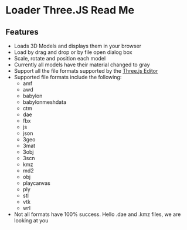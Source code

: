 Loader Three.JS Read Me
===

## Features

* Loads 3D Models and displays them in your browser
* Load by drag and drop or by file open dialog box
* Scale, rotate and position each model
* Currently all models have their material changed to gray
* Support all the file formats supported by the [Three.js Editor]( http://threejs.org/editor/ )
* Supported file formats include the following:
	* amf
	* awd
	* babylon
	* babylonmeshdata
	* ctm
	* dae
	* fbx
	* js
	* json
	* 3geo
	* 3mat
	* 3obj
	* 3scn
	* kmz
	* md2
	* obj
	* playcanvas
	* ply
	* stl
	* vtk
	* wrl
* Not all formats have 100% success. Hello .dae and .kmz files, we are looking at you

## 

